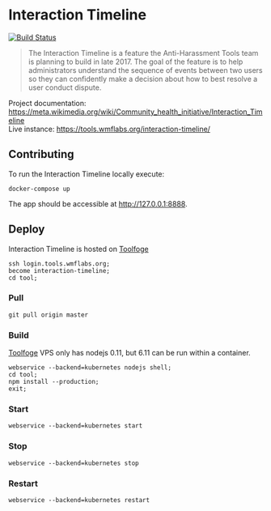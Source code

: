 # Interaction Timeline
[![Build Status](https://travis-ci.org/wikimedia/InteractionTimeline.svg?branch=master)](https://travis-ci.org/wikimedia/InteractionTimeline)

> The Interaction Timeline is a feature the Anti-Harassment Tools team is
> planning to build in late 2017. The goal of the feature is to help
> administrators understand the sequence of events between two users so
> they can confidently make a decision about how to best resolve a user conduct
> dispute.

Project documentation: <https://meta.wikimedia.org/wiki/Community_health_initiative/Interaction_Timeline><br>
Live instance: <https://tools.wmflabs.org/interaction-timeline/>

## Contributing
To run the Interaction Timeline locally execute:
```
docker-compose up
```
The app should be accessible at <http://127.0.0.1:8888>.

## Deploy
Interaction Timeline is hosted on [Toolfoge](https://tools.wmflabs.org)
```
ssh login.tools.wmflabs.org;
become interaction-timeline;
cd tool;
```

### Pull
```
git pull origin master
```

### Build
[Toolfoge](https://tools.wmflabs.org) VPS only has nodejs 0.11, but 6.11 can be
run within a container.
```
webservice --backend=kubernetes nodejs shell;
cd tool;
npm install --production;
exit;
```

### Start
```
webservice --backend=kubernetes start
```

### Stop
```
webservice --backend=kubernetes stop
```

### Restart
```
webservice --backend=kubernetes restart
```
